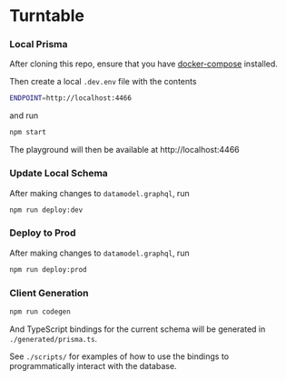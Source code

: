 # Turntable

### Local Prisma

After cloning this repo, ensure that you have [docker-compose](https://docs.docker.com/compose/install/) installed.

Then create a local `.dev.env` file with the contents

```sh
ENDPOINT=http://localhost:4466
```

and run

```sh
npm start
```

The playground will then be available at http://localhost:4466

### Update Local Schema

After making changes to `datamodel.graphql`, run

```sh
npm run deploy:dev
```

### Deploy to Prod

After making changes to `datamodel.graphql`, run

```sh
npm run deploy:prod
```

### Client Generation

```sh
npm run codegen
```

And TypeScript bindings for the current schema will be generated in `./generated/prisma.ts`.

See `./scripts/` for examples of how to use the bindings to programmatically interact with the database.
